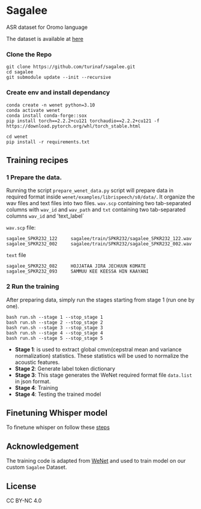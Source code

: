 # Sagalee
ASR dataset for Oromo language

The dataset is available at [here](https://forms.gle/u7zbRw1YEW4H2cCr9)

### Clone the Repo
```
git clone https://github.com/turinaf/sagalee.git
cd sagalee
git submodule update --init --recursive
```
### Create env and install dependancy
```
conda create -n wenet python=3.10
conda activate wenet
conda install conda-forge::sox
pip install torch==2.2.2+cu121 torchaudio==2.2.2+cu121 -f https://download.pytorch.org/whl/torch_stable.html
```
```
cd wenet
pip install -r requirements.txt
```
## Training recipes
 
 ### 1 Prepare the data. 
 Running the script `prepare_wenet_data.py` script will prepare data in required format inside `wenet/examples/librispeech/s0/data/`. It organize the wav files and text files into two files. `wav.scp` containing two tab-separated columns with `wav_id` and `wav_path` and `txt` containing two tab-separated columns `wav_id` and 'text_label`


`wav.scp` file:
```
sagalee_SPKR232_122     sagalee/train/SPKR232/sagalee_SPKR232_122.wav
sagalee_SPKR232_002     sagalee/train/SPKR232/sagalee_SPKR232_002.wav
```
`text` file
```
sagalee_SPKR232_082     HOJJATAA JIRA JECHUUN KOMATE
sagalee_SPKR232_093     SAMMUU KEE KEESSA HIN KAAYANI
```
### 2 Run the training
After preparing data, simply run the stages starting from stage 1 (run one by one). 

``` 
bash run.sh --stage 1 --stop_stage 1
bash run.sh --stage 2 --stop_stage 2
bash run.sh --stage 3 --stop_stage 3
bash run.sh --stage 4 --stop_stage 4
bash run.sh --stage 5 --stop_stage 5
```
* <strong> Stage 1</strong>: is used to extract global cmvn(cepstral mean and variance normalization) statistics. These statistics will be used to normalize the acoustic features.
* <strong> Stage 2</strong>: Generate label token dictionary
* <strong> Stage 3</strong>: This stage generates the WeNet required format file `data.list` in json format.
* <strong> Stage 4</strong>: Training 
* <strong> Stage 4</strong>: Testing the trained model
## Finetuning Whisper model
To finetune whisper on follow these [steps](wenet/examples/aishell/whisper/README.md)
## Acknowledgement
The training code is adapted from [WeNet](https://github.com/wenet-e2e/wenet) and used to train model on our custom `Sagalee` Dataset.

## License
CC BY-NC 4.0

